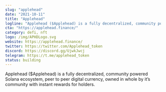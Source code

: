 ```yaml
---
slug: "applehead"
date: "2021-10-11"
title: "Applehead"
logline: "Applehead ($Applehead) is a fully decentralized, community powered Solana ecosystem, peer to peer digital currency, owned in whole by it’s community with instant rewards for holders."
cta: "https://applehead.finance/"
category: defi, nft
logo: /img/APHDLogo.svg
website: https://applehead.finance/
twitter: https://twitter.com/Applehead_token
discord: https://discord.gg/UjwkJwcj
telegram: https://t.me/applehead_token
status: building
---
```


Applehead ($Applehead) is a fully decentralized, community powered Solana ecosystem, peer to peer digital currency, owned in whole by it’s community with instant rewards for holders.
